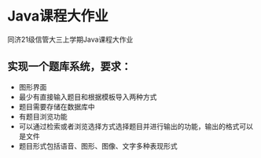 # Java课程大作业
同济21级信管大三上学期Java课程大作业
## 实现一个题库系统，要求：
- 图形界面
- 最少有直接输入题目和根据模板导入两种方式
- 题目需要存储在数据库中
- 有题目浏览功能
- 可以通过检索或者浏览选择方式选择题目并进行输出的功能，输出的格式可以是文件
- 题目形式包括语音、图形、图像、文字多种表现形式
